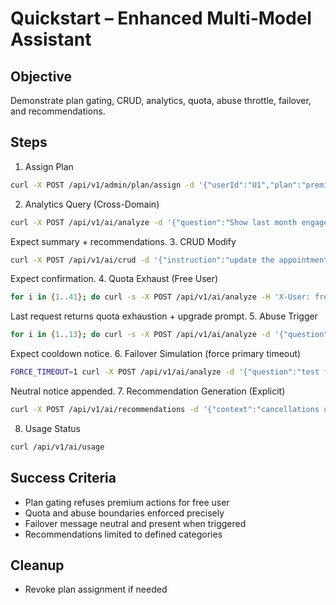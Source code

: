 # Quickstart – Enhanced Multi-Model Assistant

## Objective
Demonstrate plan gating, CRUD, analytics, quota, abuse throttle, failover, and recommendations.

## Steps
1. Assign Plan
```bash
curl -X POST /api/v1/admin/plan/assign -d '{"userId":"U1","plan":"premium"}'
```
2. Analytics Query (Cross-Domain)
```bash
curl -X POST /api/v1/ai/analyze -d '{"question":"Show last month engagement, cancellations and overdue ratio"}'
```
Expect summary + recommendations.
3. CRUD Modify
```bash
curl -X POST /api/v1/ai/crud -d '{"instruction":"update the appointment tomorrow 10am to 2pm for patient X"}'
```
Expect confirmation.
4. Quota Exhaust (Free User)
```bash
for i in {1..41}; do curl -s -X POST /api/v1/ai/analyze -H 'X-User: freeUser' -d '{"question":"usage test"}' > /dev/null; done
```
Last request returns quota exhaustion + upgrade prompt.
5. Abuse Trigger
```bash
for i in {1..13}; do curl -s -X POST /api/v1/ai/analyze -d '{"question":"rapid '$i'"}' > /dev/null; done
```
Expect cooldown notice.
6. Failover Simulation (force primary timeout)
```bash
FORCE_TIMEOUT=1 curl -X POST /api/v1/ai/analyze -d '{"question":"test failover"}'
```
Neutral notice appended.
7. Recommendation Generation (Explicit)
```bash
curl -X POST /api/v1/ai/recommendations -d '{"context":"cancellations up 12%"}'
```
8. Usage Status
```bash
curl /api/v1/ai/usage
```

## Success Criteria
- Plan gating refuses premium actions for free user
- Quota and abuse boundaries enforced precisely
- Failover message neutral and present when triggered
- Recommendations limited to defined categories

## Cleanup
- Revoke plan assignment if needed
